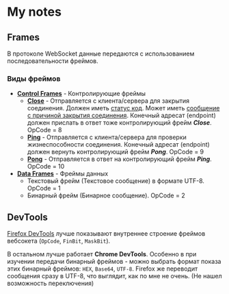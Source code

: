 # My notes

## Frames

В протоколе WebSocket данные передаются с использованием последовательности фреймов.

### Виды фреймов

- [**Control Frames**](https://www.rfc-editor.org/rfc/rfc6455#section-5.5) - Контролирующие фреймы
  - [**Close**](https://www.rfc-editor.org/rfc/rfc6455#section-5.5.1) - Отправляется с клиента/сервера для закрытия соединения. Должен иметь [статус код](https://www.rfc-editor.org/rfc/rfc6455#section-7.4). Может иметь [сообщение с причиной закрытия соединения](https://www.rfc-editor.org/rfc/rfc6455#section-7.1.6). Конечный адресат (endpoint) должен прислать в ответ тоже контролирующий фрейм _**Close**_. OpCode = 8
  - [**Ping**](https://www.rfc-editor.org/rfc/rfc6455#section-5.5.2) - Отправляется с клиента/сервера для проверки жизнеспособности соединения. Конечный адресат (endpoint) должен вернуть контролирующий фрейм _**Pong**_. OpCode = 9
  - [**Pong**](https://www.rfc-editor.org/rfc/rfc6455#section-5.5.3) - Отправляется в ответ на контролирующий фрейм _**Ping**_. OpCode = 10
- [**Data Frames**](https://www.rfc-editor.org/rfc/rfc6455#section-5.6) - Фреймы данных
  - Текстовый фрейм (Текстовое сообщение) в формате UTF-8.  OpCode = 1
  - Бинарный фрейм (Бинарное сообщение). OpCode = 2

## DevTools

[Firefox DevTools](https://firefox-source-docs.mozilla.org/devtools-user/) лучше показывают внутреннее строение фреймов вебсокета (`OpCode`, `FinBit`, `MaskBit`).

В остальном лучше работает **Chrome DevTools**. Особенно в при изучении передачи бинарный фреймов - можно выбрать формат показа этих бинарный фреймов: `HEX`, `Base64`, `UTF-8`. Firefox же переводит сообщения сразу в UTF-8, что выглядит, как по мне не очень. (Не нашел возможность переключения)
